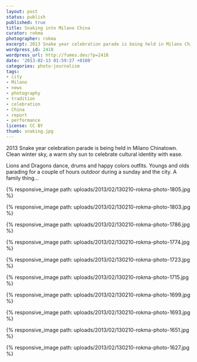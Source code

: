 ```yaml
---
layout: post
status: publish
published: true
title: Snaking into Milano China
curator: rokma
photographer: rokma
excerpt: 2013 Snake year celebration parade is being held in Milano Chinatown.
wordpress_id: 2418
wordpress_url: http://fumes.dev/?p=2418
date: '2013-02-13 01:59:27 +0100'
categories: photo-journalism
tags:
- city
- Milano
- news
- photography
- tradition
- celebration
- China
- report
- performance
license: CC BY
thumb: snaking.jpg
---
```


2013 Snake year celebration parade is being held in Milano Chinatown. Clean winter sky, a warm shy sun to celebrate cultural identity with ease.

Lions and Dragons dance, drums and happy colors outfits. Youngs and olds parading for a couple of hours outdoor during a sunday and the city. A family thing... 


{% responsive_image path: uploads/2013/02/130210-rokma-photo-1805.jpg %}

{% responsive_image path: uploads/2013/02/130210-rokma-photo-1803.jpg %}

{% responsive_image path: uploads/2013/02/130210-rokma-photo-1786.jpg %}

{% responsive_image path: uploads/2013/02/130210-rokma-photo-1774.jpg %}

{% responsive_image path: uploads/2013/02/130210-rokma-photo-1723.jpg %}

{% responsive_image path: uploads/2013/02/130210-rokma-photo-1715.jpg %}

{% responsive_image path: uploads/2013/02/130210-rokma-photo-1699.jpg %}

{% responsive_image path: uploads/2013/02/130210-rokma-photo-1693.jpg %}

{% responsive_image path: uploads/2013/02/130210-rokma-photo-1651.jpg %}

{% responsive_image path: uploads/2013/02/130210-rokma-photo-1627.jpg %}



